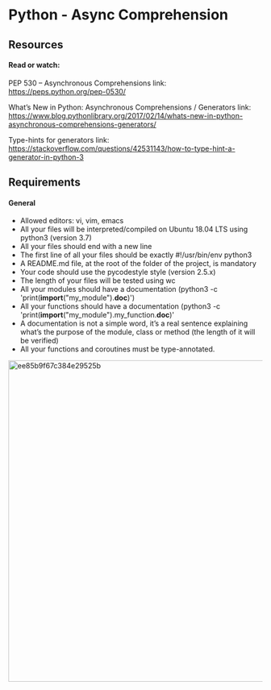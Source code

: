 # Python - Async Comprehension

## Resources
#### Read or watch:

PEP 530 – Asynchronous Comprehensions
link: https://peps.python.org/pep-0530/

What’s New in Python: Asynchronous Comprehensions / Generators
link: https://www.blog.pythonlibrary.org/2017/02/14/whats-new-in-python-asynchronous-comprehensions-generators/

Type-hints for generators
link: https://stackoverflow.com/questions/42531143/how-to-type-hint-a-generator-in-python-3

## Requirements

#### General

- Allowed editors: vi, vim, emacs
- All your files will be interpreted/compiled on Ubuntu 18.04 LTS using python3 (version 3.7)
- All your files should end with a new line
- The first line of all your files should be exactly #!/usr/bin/env python3
- A README.md file, at the root of the folder of the project, is mandatory
- Your code should use the pycodestyle style (version 2.5.x)
- The length of your files will be tested using wc
- All your modules should have a documentation (python3 -c 'print(__import__("my_module").__doc__)')
- All your functions should have a documentation (python3 -c 'print(__import__("my_module").my_function.__doc__)'
- A documentation is not a simple word, it’s a real sentence explaining what’s the purpose of the module, class or method (the length of it will be verified)
- All your functions and coroutines must be type-annotated.

  
<img width="638" alt="ee85b9f67c384e29525b" src="https://github.com/AAndrews-1982/atlas-web_back_end/assets/116847683/e960a1be-a6cc-4144-a699-c8cbe8b343c0">
